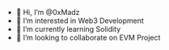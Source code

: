 - 👋 Hi, I’m @0xMadz
- 👀 I’m interested in Web3 Development
- 🌱 I’m currently learning Solidity
- 💞️ I’m looking to collaborate on EVM Project

<!---
0xMadz/0xMadz is a ✨ special ✨ repository because its `README.md` (this file) appears on your GitHub profile.
You can click the Preview link to take a look at your changes.
--->
